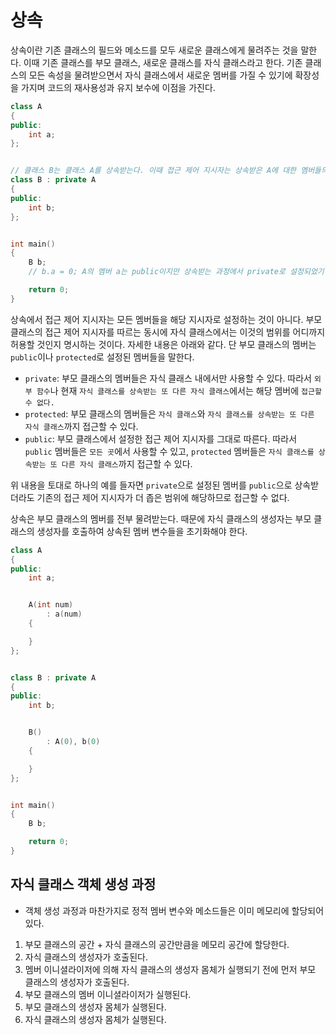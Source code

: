# 상속
상속이란 기존 클래스의 필드와 메소드를 모두 새로운 클래스에게 물려주는 것을 말한다. 이때 기존 클래스를 부모 클래스, 새로운 클래스를 자식 클래스라고 한다. 기존 클래스의 모든 속성을 물려받으면서 자식 클래스에서 새로운 멤버를 가질 수 있기에 확장성을 가지며 코드의 재사용성과 유지 보수에 이점을 가진다.

```cpp
class A
{
public:
    int a;
};


// 클래스 B는 클래스 A를 상속받는다. 이때 접근 제어 지시자는 상속받은 A에 대한 멤버들의 접근 범위를 설정한다.
class B : private A
{
public:
    int b;
};


int main()
{
    B b;
    // b.a = 0; A의 멤버 a는 public이지만 상속받는 과정에서 private로 설정되었기 때문에 접근할 수 없다.

    return 0;
}
```

상속에서 접근 제어 지시자는 모든 멤버들을 해당 지시자로 설정하는 것이 아니다. 부모 클래스의 접근 제어 지시자를 따르는 동시에 자식 클래스에서는 이것의 범위를 어디까지 허용할 것인지 명시하는 것이다. 자세한 내용은 아래와 같다. 단 부모 클래스의 멤버는 `public`이나 `protected`로 설정된 멤버들을 말한다.
- `private`: 부모 클래스의 멤버들은 자식 클래스 내에서만 사용할 수 있다. 따라서 `외부 함수`나 현재 `자식 클래스를 상속받는 또 다른 자식 클래스`에서는 해당 멤버에 `접근할 수 없다.`
- `protected`: 부모 클래스의 멤버들은 `자식 클래스`와 `자식 클래스를 상속받는 또 다른 자식 클래스`까지 접근할 수 있다.
- `public`: 부모 클래스에서 설정한 접근 제어 지시자를 그대로 따른다. 따라서 `public` 멤버들은 `모든 곳`에서 사용할 수 있고, `protected` 멤버들은 `자식 클래스를 상속받는 또 다른 자식 클래스`까지 접근할 수 있다.

위 내용을 토대로 하나의 예를 들자면 `private`으로 설정된 멤버를 `public`으로 상속받더라도 기존의 접근 제어 지시자가 더 좁은 범위에 해당하므로 접근할 수 없다.

상속은 부모 클래스의 멤버를 전부 물려받는다. 때문에 자식 클래스의 생성자는 부모 클래스의 생성자를 호출하여 상속된 멤버 변수들을 초기화해야 한다.

```cpp
class A
{
public:
    int a;


    A(int num)
        : a(num)
    {

    }
};


class B : private A
{
public:
    int b;


    B()
        : A(0), b(0)
    {

    }
};


int main()
{
    B b;

    return 0;
}
```

## 자식 클래스 객체 생성 과정
- 객체 생성 과정과 마찬가지로 정적 멤버 변수와 메소드들은 이미 메모리에 할당되어 있다.
1. 부모 클래스의 공간 + 자식 클래스의 공간만큼을 메모리 공간에 할당한다.
2. 자식 클래스의 생성자가 호출된다.
3. 멤버 이니셜라이저에 의해 자식 클래스의 생성자 몸체가 실행되기 전에 먼저 부모 클래스의 생성자가 호출된다.
4. 부모 클래스의 멤버 이니셜라이저가 실행된다.
5. 부모 클래스의 생성자 몸체가 실행된다.
6. 자식 클래스의 생성자 몸체가 실행된다.